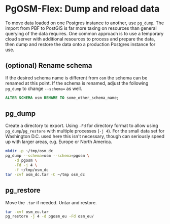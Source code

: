 # PgOSM-Flex: Dump and reload data


To move data loaded on one Postgres instance to another, use `pg_dump`.
The import from PBF to PostGIS is far more taxing on resources than general
querying of the data requires.  One common approach is to use a temporary cloud
server with additional resources to process and prepare the data, then dump
and restore the data onto a production Postgres instance for use.

## (optional) Rename schema 

If the desired schema name is different from `osm` the schema can be renamed
at this point.  If the schema is renamed, adjust the following `pg_dump`
to change `--schema=` as well.


```sql
ALTER SCHEMA osm RENAME TO some_other_schema_name;
```


## pg_dump

Create a directory to export.  Using `-Fd` for directory format to allow using
`pg_dump`/`pg_restore` with multiple processes (`-j 4`).  For the small data set for
Washington D.C. used here this isn't necessary, though can seriously speed up with larger areas, e.g. Europe or North America.

```bash
mkdir -p ~/tmp/osm_dc
pg_dump --schema=osm --schema=pgosm \
    -d pgosm \
    -Fd -j 4 \
    -f ~/tmp/osm_dc
tar -cvf osm_dc.tar -C ~/tmp osm_dc
```

## pg_restore

Move the `.tar` if needed.  Untar and restore.


```bash
tar -xvf osm_eu.tar
pg_restore -j 4 -d pgosm_eu -Fd osm_eu/
```

